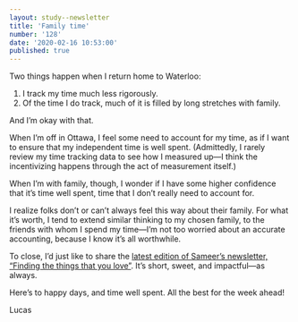 ```yaml
---
layout: study--newsletter
title: 'Family time'
number: '128'
date: '2020-02-16 10:53:00'
published: true
---
```


Two things happen when I return home to Waterloo:

1. I track my time much less rigorously.
2. Of the time I do track, much of it is filled by long stretches with family.

And I’m okay with that.

When I’m off in Ottawa, I feel some need to account for my time, as if I want to ensure that my independent time is well spent. (Admittedly, I rarely review my time tracking data to see how I measured up—I think the incentivizing happens through the act of measurement itself.)

When I’m with family, though, I wonder if I have some higher confidence that it’s time well spent, time that I don’t really need to account for.

I realize folks don’t or can’t always feel this way about their family. For what it’s worth, I tend to extend similar thinking to my chosen family, to the friends with whom I spend my time—I’m not too worried about an accurate accounting, because I know it’s all worthwhile.

To close, I’d just like to share the [latest edition of Sameer’s newsletter, “Finding the things that you love”](https://www.inthemargins.ca/finding-things-to-love). It’s short, sweet, and impactful—as always.

Here’s to happy days, and time well spent. All the best for the week ahead!

Lucas